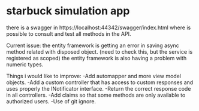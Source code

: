 # starbuck simulation app
there is a swagger in https://localhost:44342/swagger/index.html where is possible to consult and test all methods in the API.

Current issue:
the entity framework is getting an error in saving async method related with disposed object. (need to check this, but the service is registered as scoped)
the entity framework is also having a problem with numeric types.

Things i would like to improve:
-Add automapper and more view model objects.
-Add a custom controller that has access to custom responses and uses properly the INotificator interface.
-Return the correct response code in all controllers.
-Add claims so that some methods are only available to authorized users.
-Use of git ignore.
